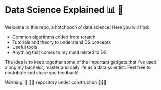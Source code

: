 # Data Science Explained :bar_chart: :test_tube:

Welcome to this repo, a hotchpoch of data science! Here you will find:
* Common algorithms coded from scratch
* Tutorials and theory to understand DS concepts
* Useful tools
* Anything that comes to my mind related to DS

The idea is to keep together some of the important gadgets that I've used along my bachelor, master and daily life as a data scientist. Feel free to contribute and share you feedback!

*Warning*: :construction: :construction_worker_woman: repository under construction :construction_worker_woman::construction:
